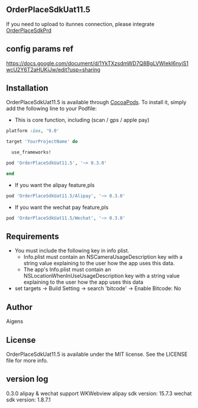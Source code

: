 ## OrderPlaceSdkUat11.5

If you need to upload to itunnes connection, please integrate [OrderPlaceSdkPrd
](https://github.com/AigensTechnology/OrderPlaceSdkPrd)

## config params ref

https://docs.google.com/document/d/1YkTXzsdmWD7Q8BgLVWlekI6nyiS1wcU2Y6T2aHUKiJw/edit?usp=sharing

## Installation

OrderPlaceSdkUat11.5 is available through [CocoaPods](https://cocoapods.org). To install
it, simply add the following line to your Podfile:

* This is core function, including (scan / gps / apple pay)

```ruby
platform :ios, '9.0'

target 'YourProjectName' do

  use_frameworks!

pod 'OrderPlaceSdkUat11.5', '~> 0.3.0'

end

```

* If you want the alipay feature,pls

```rb
pod 'OrderPlaceSdkUat11.5/Alipay', '~> 0.3.0'
```
* If you want the wechat pay feature,pls

```rb
pod 'OrderPlaceSdkUat11.5/Wechat', '~> 0.3.0'
```

## Requirements
* You must include the following key in info plist.
	- Info.plist must contain an NSCameraUsageDescription key with a string value explaining to the user how the app uses this data.
	- The app's Info.plist must contain an NSLocationWhenInUseUsageDescription key with a string value explaining to the user how the app uses this data
* set targets -> Build Setting -> search 'bitcode' -> Enable Bitcode: No

## Author

Aigens

## License

OrderPlaceSdkUat11.5 is available under the MIT license. See the LICENSE file for more info.

## version log
0.3.0
alipay & wechat support WKWebview
alipay sdk version: 15.7.3
wechat sdk version: 1.8.7.1

